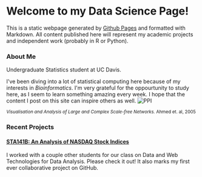 # Welcome to my Data Science Page!

This is a static webpage generated by [Github Pages](https://help.github.com/articles/what-is-github-pages/) and formatted with Markdown. All content published here will represent my academic projects and independent work (probably in R or Python).

### About Me
Undergraduate Statistics student at UC Davis. 

I've been diving into a lot of statistical computing here because of my interests in _Bioinformatics_.  I'm very grateful for the oppourtunity to study here, as I seem to learn something amazing every week. I hope that the content I post on this site can inspire others as well. 
![PPI](http://www.cs.usyd.edu.au/~shhong/PPI.jpg)

<sup><i>Visualisation and Analysis of Large and Complex Scale-free Networks.</i> Ahmed et. al, 2005 </sup>

### Recent Projects

#### [STA141B: An Analysis of NASDAQ Stock Indices](https://ypmori.github.io/NASDAQ)
I worked with a couple other students for our class on Data and Web Technologies for Data Analysis.
Please check it out! It also marks my first ever collaborative project on GitHub. 
